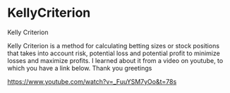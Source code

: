 # KellyCriterion
Kelly Criterion 

Kelly Criterion is a method for calculating betting sizes 
or stock positions that takes into account risk,
potential loss and potential profit to minimize losses and maximize profits.
I learned about it from a video on youtube, to which you have a link below. Thank you greetings


https://www.youtube.com/watch?v=_FuuYSM7yOo&t=78s

